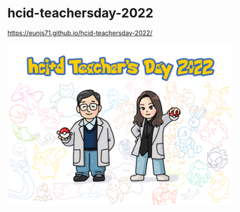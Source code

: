 # hcid-teachersday-2022

https://eunjs71.github.io/hcid-teachersday-2022/

![로고](https://github.com/eunjs71/hcid-teachersday-2022/blob/main/image/teachersday2022.png)
